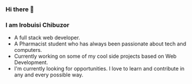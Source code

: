### Hi there 👋
### I am Irobuisi Chibuzor
- A full stack web developer.
- A Pharmacist student who has always been passionate about tech and computers. 
- Currently working on some of my cool side projects based on Web Development.
- I'm currently looking for opportunities. I love to learn and contribute in any and every possible way.

<!--
📫 How to reach me:
[![Twitter: Geniroh](https://img.shields.io/twitter/follow/ThaiiBraga?style=social)](https://twitter.com/irobuisi)
[![Linkedin: Irobuisi Chibuzor](https://img.shields.io/badge/-thaianebraga-blue?style=flat-square&logo=Linkedin&logoColor=white&link=https://www.linkedin.com/in/thaianebraga/)](https://www.linkedin.com/in/chibuzor-irobuisi/)
[![GitHub Geniroh](https://img.shields.io/github/followers/thaiane?label=follow&style=social)](https://github.com/Geniroh)
-->
<!--
**Geniroh/Geniroh** is a ✨ _special_ ✨ repository because its `README.md` (this file) appears on your GitHub profile.

Here are some ideas to get you started:

- 🔭 I’m currently working on ...
- 🌱 I’m currently learning ...
- 👯 I’m looking to collaborate on ...
- 🤔 I’m looking for help with ...
- 💬 Ask me about ...
- 📫 How to reach me: ...
- 😄 Pronouns: ...
- ⚡ Fun fact: ...
-->

